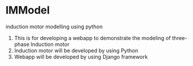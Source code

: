 # IMModel
induction motor modelling using python
1.  This is for developing a webapp to demonstrate the modeling of three-phase Induction motor
2.  Induction motor will be developed by using Python
3.  Webapp will be developed by using Django framework
